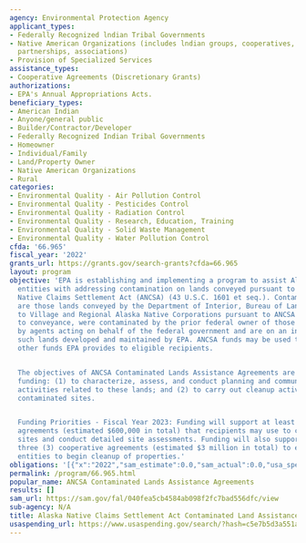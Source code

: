 ```yaml
---
agency: Environmental Protection Agency
applicant_types:
- Federally Recognized lndian Tribal Governments
- Native American Organizations (includes lndian groups, cooperatives, corporations,
  partnerships, associations)
- Provision of Specialized Services
assistance_types:
- Cooperative Agreements (Discretionary Grants)
authorizations:
- EPA's Annual Appropriations Acts.
beneficiary_types:
- American Indian
- Anyone/general public
- Builder/Contractor/Developer
- Federally Recognized Indian Tribal Governments
- Homeowner
- Individual/Family
- Land/Property Owner
- Native American Organizations
- Rural
categories:
- Environmental Quality - Air Pollution Control
- Environmental Quality - Pesticides Control
- Environmental Quality - Radiation Control
- Environmental Quality - Research, Education, Training
- Environmental Quality - Solid Waste Management
- Environmental Quality - Water Pollution Control
cfda: '66.965'
fiscal_year: '2022'
grants_url: https://grants.gov/search-grants?cfda=66.965
layout: program
objective: 'EPA is establishing and implementing a program to assist Alaska tribal
  entities with addressing contamination on lands conveyed pursuant to the Alaska
  Native Claims Settlement Act (ANCSA) (43 U.S.C. 1601 et seq.). Contaminated Lands
  are those lands conveyed by the Department of Interior, Bureau of Land Management,
  to Village and Regional Alaska Native Corporations pursuant to ANCSA that, prior
  to conveyance, were contaminated by the prior federal owner of those lands and/or
  by agents acting on behalf of the federal government and are on an inventory of
  such lands developed and maintained by EPA. ANCSA funds may be used to supplement
  other funds EPA provides to eligible recipients.


  The objectives of ANCSA Contaminated Lands Assistance Agreements are to provide
  funding: (1) to characterize, assess, and conduct planning and community involvement
  activities related to these lands; and (2) to carry out cleanup activities at ANCSA
  contaminated sites.


  Funding Priorities - Fiscal Year 2023: Funding will support at least three (3) cooperative
  agreements (estimated $600,000 in total) that recipients may use to characterize
  sites and conduct detailed site assessments. Funding will also support at least
  three (3) cooperative agreements (estimated $3 million in total) to enable eligible
  entities to begin cleanup of properties.'
obligations: '[{"x":"2022","sam_estimate":0.0,"sam_actual":0.0,"usa_spending_actual":0.0},{"x":"2023","sam_estimate":5000000.0,"sam_actual":0.0,"usa_spending_actual":2578345.0},{"x":"2024","sam_estimate":13000000.0,"sam_actual":0.0,"usa_spending_actual":0.0}]'
permalink: /program/66.965.html
popular_name: ANCSA Contaminated Lands Assistance Agreements
results: []
sam_url: https://sam.gov/fal/040fea5cb4584ab098f2fc7bad556dfc/view
sub-agency: N/A
title: Alaska Native Claims Settlement Act Contaminated Land Assistance Agreements
usaspending_url: https://www.usaspending.gov/search/?hash=c5e7b5d3a551a32e55d5874b98f52354
---
```

